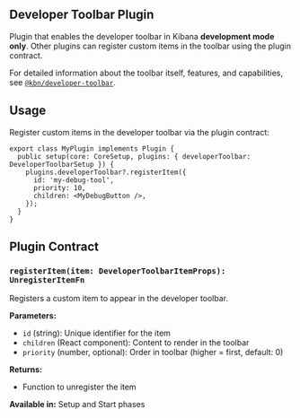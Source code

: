 ## Developer Toolbar Plugin

Plugin that enables the developer toolbar in Kibana **development mode only**. Other plugins can register custom items in the toolbar using the plugin contract.

For detailed information about the toolbar itself, features, and capabilities, see [`@kbn/developer-toolbar`](../../../packages/shared/kbn-developer-toolbar/README.md).

## Usage

Register custom items in the developer toolbar via the plugin contract:

```tsx
export class MyPlugin implements Plugin {
  public setup(core: CoreSetup, plugins: { developerToolbar: DeveloperToolbarSetup }) {
    plugins.developerToolbar?.registerItem({
      id: 'my-debug-tool',
      priority: 10,
      children: <MyDebugButton />,
    });
  }
}
```

## Plugin Contract

### `registerItem(item: DeveloperToolbarItemProps): UnregisterItemFn`

Registers a custom item to appear in the developer toolbar.

**Parameters:**

- `id` (string): Unique identifier for the item
- `children` (React component): Content to render in the toolbar
- `priority` (number, optional): Order in toolbar (higher = first, default: 0)

**Returns:**

- Function to unregister the item

**Available in:** Setup and Start phases
